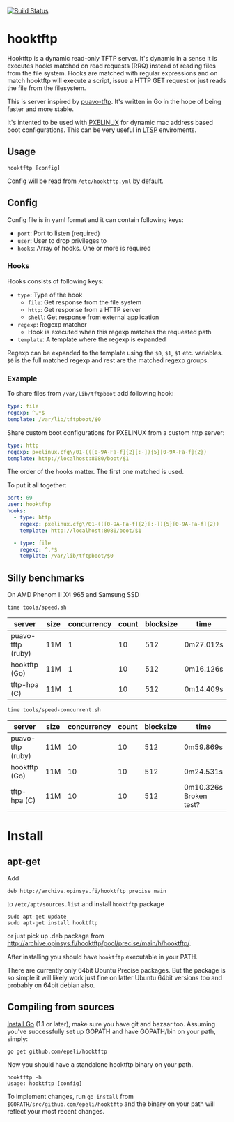 [![Build Status](https://travis-ci.org/epeli/hooktftp.png?branch=master)](https://travis-ci.org/epeli/hooktftp)

# hooktftp

Hooktftp is a dynamic read-only TFTP server. It's dynamic in a sense it is
executes hooks matched on read requests (RRQ) instead of reading files from
the file system. Hooks are matched with regular expressions and on match
hooktftp will execute a script, issue a HTTP GET request or just reads the file
from the filesystem.

This is server inspired by [puavo-tftp]. It's written in Go in the hope of
being faster and more stable.

It's intented to be used with [PXELINUX][] for dynamic mac address based boot configurations.
This can be very useful in [LTSP][] enviroments.


## Usage

    hooktftp [config]

Config will be read from `/etc/hooktftp.yml` by default.

## Config

Config file is in yaml format and it can contain following keys:

  - `port`: Port to listen (required)
  - `user`: User to drop privileges to
  - `hooks`: Array of hooks. One or more is required

### Hooks

Hooks consists of following keys:

  - `type`: Type of the hook
    - `file`: Get response from the file system
    - `http`: Get response from a HTTP server
    - `shell`: Get response from external application
  - `regexp`: Regexp matcher
    - Hook is executed when this regexp matches the requested path
  - `template`: A template where the regexp is expanded

Regexp can be expanded to the template using the `$0`, `$1`, `$1` etc.
variables. `$0` is the full matched regexp and rest are the matched regexp
groups.

### Example

To share files from `/var/lib/tftpboot` add following hook:

```yaml
type: file
regexp: ^.*$
template: /var/lib/tftpboot/$0
```

Share custom boot configurations for PXELINUX from a custom http server:

```yaml
type: http
regexp: pxelinux.cfg\/01-(([0-9A-Fa-f]{2}[:-]){5}[0-9A-Fa-f]{2})
template: http://localhost:8080/boot/$1
```

The order of the hooks matter. The first one matched is used.

To put it all together:

```yaml
port: 69
user: hooktftp
hooks:
  - type: http
    regexp: pxelinux.cfg\/01-(([0-9A-Fa-f]{2}[:-]){5}[0-9A-Fa-f]{2})
    template: http://localhost:8080/boot/$1

  - type: file
    regexp: ^.*$
    template: /var/lib/tftpboot/$0
```

## Silly benchmarks

On AMD Phenom II X4 965 and Samsung SSD

    time tools/speed.sh

server            | size | concurrency | count | blocksize | time
----------------- |------|-------------|-------|---------- |-----
puavo-tftp (ruby) | 11M  | 1           | 10    | 512       | 0m27.012s
hooktftp   (Go)   | 11M  | 1           | 10    | 512       | 0m16.126s
tftp-hpa   (C)    | 11M  | 1           | 10    | 512       | 0m14.409s


    time tools/speed-concurrent.sh

server            | size | concurrency | count | blocksize | time
----------------- |------|-------------|-------|---------- |-----
puavo-tftp (ruby) | 11M  | 10          | 10    | 512       | 0m59.869s
hooktftp   (Go)   | 11M  | 10          | 10    | 512       | 0m24.531s
tftp-hpa   (C)    | 11M  | 10          | 10    | 512       | 0m10.326s Broken test?

# Install

## apt-get

Add

    deb http://archive.opinsys.fi/hooktftp precise main

to `/etc/apt/sources.list` and install `hooktftp` package

    sudo apt-get update
    sudo apt-get install hooktftp

or just pick up .deb package from <http://archive.opinsys.fi/hooktftp/pool/precise/main/h/hooktftp/>.

After installing you should have `hooktftp` executable in your PATH.

There are currently only 64bit Ubuntu Precise packages. But the package is so
simple it will likely work just fine on latter Ubuntu 64bit versions too and
probably on 64bit debian also.

## Compiling from sources

[Install Go][] (1.1 or later), make sure you have git and bazaar too. 
Assuming you've successfully set up GOPATH and have GOPATH/bin on your path, simply:
    
    go get github.com/epeli/hooktftp
    
Now you should have a standalone hooktftp binary on your path.

    hooktftp -h
    Usage: hooktftp [config]

To implement changes, run `go install` from `$GOPATH/src/github.com/epeli/hooktftp` and the binary on your path will reflect your most recent changes.

[puavo-tftp]: https://github.com/opinsys/puavo-tftp
[PXELINUX]: http://www.syslinux.org/wiki/index.php/PXELINUX
[LTSP]: http://www.ltsp.org/
[Install Go]: http://golang.org/doc/install
